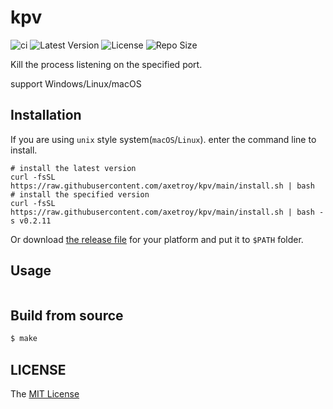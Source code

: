 # kpv

![ci](https://github.com/axetroy/kpv/workflows/ci/badge.svg)
![Latest Version](https://img.shields.io/github/v/release/axetroy/kpv.svg)
![License](https://img.shields.io/github/license/axetroy/kpv.svg)
![Repo Size](https://img.shields.io/github/repo-size/axetroy/kpv.svg)

Kill the process listening on the specified port.

support Windows/Linux/macOS

## Installation

If you are using `unix` style system(`macOS`/`Linux`). enter the command line to install.

```shell
# install the latest version
curl -fsSL https://raw.githubusercontent.com/axetroy/kpv/main/install.sh | bash
# install the specified version
curl -fsSL https://raw.githubusercontent.com/axetroy/kpv/main/install.sh | bash -s v0.2.11
```

Or download [the release file](https://github.com/axetroy/kpv/releases) for your platform and put it to `$PATH` folder.

## Usage

```sh

```

## Build from source

```sh
$ make
```

## LICENSE

The [MIT License](LICENSE)
